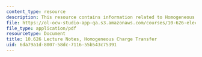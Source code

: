 ```yaml
---
content_type: resource
description: This resource contains information related to Homogeneous Charge Transfer.
file: https://ol-ocw-studio-app-qa.s3.amazonaws.com/courses/10-626-electrochemical-energy-systems-spring-2014/6da79a1d800758dc711655b543c75391_MIT10_626S14_S11lec22.pdf
file_type: application/pdf
resourcetype: Document
title: 10.626 Lecture Notes, Homogeneous Charge Transfer
uid: 6da79a1d-8007-58dc-7116-55b543c75391
---
```

